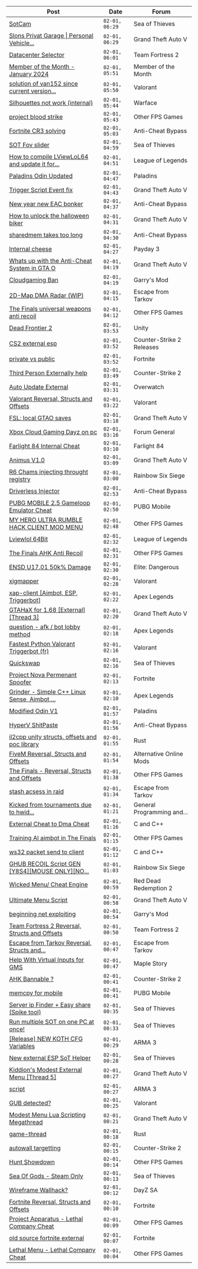 |Post|Date|Forum|
|----|----|-----|
|[SotCam](https://www.unknowncheats.me/forum/sea-of-thieves/580178-sotcam.html)|`02-01, 06:29`|Sea of Thieves|
|[Slons Privat Garage \| Personal Vehicle...](https://www.unknowncheats.me/forum/grand-theft-auto-v/612605-slons-privat-garage-personal-vehicle-spawner-swapper.html)|`02-01, 06:29`|Grand Theft Auto V|
|[Datacenter Selector](https://www.unknowncheats.me/forum/team-fortress-2-a/617679-datacenter-selector.html)|`02-01, 06:01`|Team Fortress 2|
|[Member of the Month - January 2024](https://www.unknowncheats.me/forum/member-of-the-month/617675-month-january-2024-a.html)|`02-01, 05:51`|Member of the Month|
|[solution of van152 since current version...](https://www.unknowncheats.me/forum/valorant/615074-solution-van152-current-version-07-12-00-2164217-a.html)|`02-01, 05:50`|Valorant|
|[Silhouettes not work (internal)](https://www.unknowncheats.me/forum/warface/617676-silhouettes-internal.html)|`02-01, 05:44`|Warface|
|[project blood strike](https://www.unknowncheats.me/forum/other-fps-games/612673-project-blood-strike.html)|`02-01, 05:43`|Other FPS Games|
|[Fortnite CR3 solving](https://www.unknowncheats.me/forum/anti-cheat-bypass/617536-fortnite-cr3-solving.html)|`02-01, 05:03`|Anti-Cheat Bypass|
|[SOT Fov slider](https://www.unknowncheats.me/forum/sea-of-thieves/500906-sot-fov-slider.html)|`02-01, 04:59`|Sea of Thieves|
|[How to compile LViewLoL64 and update it for...](https://www.unknowncheats.me/forum/league-of-legends/617516-compile-lviewlol64-update-patch-13-24-gameobject-signatures.html)|`02-01, 04:51`|League of Legends|
|[Paladins Odin Updated](https://www.unknowncheats.me/forum/paladins/515266-paladins-odin-updated.html)|`02-01, 04:47`|Paladins|
|[Trigger Script Event fix](https://www.unknowncheats.me/forum/grand-theft-auto-v/617565-trigger-script-event-fix.html)|`02-01, 04:43`|Grand Theft Auto V|
|[New year new EAC bonker](https://www.unknowncheats.me/forum/anti-cheat-bypass/617566-eac-bonker.html)|`02-01, 04:37`|Anti-Cheat Bypass|
|[How to unlock the halloween biker](https://www.unknowncheats.me/forum/grand-theft-auto-v/617670-unlock-halloween-biker.html)|`02-01, 04:31`|Grand Theft Auto V|
|[sharedmem takes too long](https://www.unknowncheats.me/forum/anti-cheat-bypass/617624-sharedmem-takes.html)|`02-01, 04:30`|Anti-Cheat Bypass|
|[Internal cheese](https://www.unknowncheats.me/forum/payday-3-a/611723-internal-cheese.html)|`02-01, 04:27`|Payday 3|
|[Whats up with the Anti-Cheat System in GTA O](https://www.unknowncheats.me/forum/grand-theft-auto-v/617669-whats-anti-cheat-system-gta.html)|`02-01, 04:19`|Grand Theft Auto V|
|[Cloudgaming Ban](https://www.unknowncheats.me/forum/garry-s-mod/617113-cloudgaming-ban.html)|`02-01, 04:19`|Garry's Mod|
|[2D-Map DMA Radar (WIP)](https://www.unknowncheats.me/forum/escape-from-tarkov/482418-2d-map-dma-radar-wip.html)|`02-01, 04:15`|Escape from Tarkov|
|[The Finals universal weapons anti recoil](https://www.unknowncheats.me/forum/other-fps-games/615780-finals-universal-weapons-anti-recoil.html)|`02-01, 04:12`|Other FPS Games|
|[Dead Frontier 2](https://www.unknowncheats.me/forum/unity/571033-dead-frontier-2-a.html)|`02-01, 03:53`|Unity|
|[CS2 external esp](https://www.unknowncheats.me/forum/counter-strike-2-releases/600259-cs2-external-esp.html)|`02-01, 03:52`|Counter-Strike 2 Releases|
|[private vs public](https://www.unknowncheats.me/forum/fortnite/617514-private-vs-public.html)|`02-01, 03:52`|Fortnite|
|[Third Person Externally help](https://www.unknowncheats.me/forum/counter-strike-2-a/617545-third-person-externally-help.html)|`02-01, 03:49`|Counter-Strike 2|
|[Auto Update External](https://www.unknowncheats.me/forum/overwatch/614771-auto-update-external.html)|`02-01, 03:31`|Overwatch|
|[Valorant Reversal, Structs and Offsets](https://www.unknowncheats.me/forum/valorant/385792-valorant-reversal-structs-offsets.html)|`02-01, 03:22`|Valorant|
|[FSL: local GTAO saves](https://www.unknowncheats.me/forum/grand-theft-auto-v/616977-fsl-local-gtao-saves.html)|`02-01, 03:18`|Grand Theft Auto V|
|[Xbox Cloud Gaming Dayz on pc](https://www.unknowncheats.me/forum/forum-general/617663-xbox-cloud-gaming-dayz-pc.html)|`02-01, 03:16`|Forum General|
|[Farlight 84 Internal Cheat](https://www.unknowncheats.me/forum/farlight-84-a/595407-farlight-84-internal-cheat.html)|`02-01, 03:10`|Farlight 84|
|[Animus V1.0](https://www.unknowncheats.me/forum/grand-theft-auto-v/617072-animus-v1-0-a.html)|`02-01, 03:09`|Grand Theft Auto V|
|[R6 Chams injecting throught registry](https://www.unknowncheats.me/forum/rainbow-six-siege/594608-r6-chams-injecting-throught-registry.html)|`02-01, 03:00`|Rainbow Six Siege|
|[Driverless Injector](https://www.unknowncheats.me/forum/anti-cheat-bypass/616643-driverless-injector.html)|`02-01, 02:53`|Anti-Cheat Bypass|
|[PUBG MOBILE 2.5 Gameloop Emulator Cheat](https://www.unknowncheats.me/forum/pubg-mobile/576303-pubg-mobile-2-5-gameloop-emulator-cheat.html)|`02-01, 02:50`|PUBG Mobile|
|[MY HERO ULTRA RUMBLE HACK CLIENT MOD MENU](https://www.unknowncheats.me/forum/other-fps-games/617205-hero-ultra-rumble-hack-client-mod-menu.html)|`02-01, 02:48`|Other FPS Games|
|[Lviewlol 64Bit](https://www.unknowncheats.me/forum/league-of-legends/578597-lviewlol-64bit.html)|`02-01, 02:32`|League of Legends|
|[The Finals AHK Anti Recoil](https://www.unknowncheats.me/forum/other-fps-games/616379-finals-ahk-anti-recoil.html)|`02-01, 02:31`|Other FPS Games|
|[ENSD U17.01 50k% Damage](https://www.unknowncheats.me/forum/elite-dangerous/615946-ensd-u17-01-50k-damage.html)|`02-01, 02:30`|Elite: Dangerous|
|[xigmapper](https://www.unknowncheats.me/forum/valorant/617625-xigmapper.html)|`02-01, 02:28`|Valorant|
|[xap-client \[Aimbot, ESP, Triggerbot\]](https://www.unknowncheats.me/forum/apex-legends/606842-xap-client-aimbot-esp-triggerbot.html)|`02-01, 02:22`|Apex Legends|
|[GTAHaX for 1.68 \[External\] \[Thread 3\]](https://www.unknowncheats.me/forum/grand-theft-auto-v/461672-gtahax-1-68-external-thread-3-a.html)|`02-01, 02:20`|Grand Theft Auto V|
|[question - afk / bot lobby method](https://www.unknowncheats.me/forum/apex-legends/617453-question-afk-bot-lobby-method.html)|`02-01, 02:18`|Apex Legends|
|[Fastest Python Valorant Triggerbot (fr)](https://www.unknowncheats.me/forum/valorant/612762-fastest-python-valorant-triggerbot-fr.html)|`02-01, 02:16`|Valorant|
|[Quickswap](https://www.unknowncheats.me/forum/sea-of-thieves/617580-quickswap.html)|`02-01, 02:16`|Sea of Thieves|
|[Project Nova Permenant Spoofer](https://www.unknowncheats.me/forum/fortnite/617282-project-nova-permenant-spoofer.html)|`02-01, 02:13`|Fortnite|
|[Grinder - Simple C++ Linux Sense, Aimbot,...](https://www.unknowncheats.me/forum/apex-legends/605888-grinder-simple-linux-sense-aimbot-triggerbot.html)|`02-01, 02:10`|Apex Legends|
|[Modified Odin V1](https://www.unknowncheats.me/forum/paladins/585919-modified-odin-v1.html)|`02-01, 01:57`|Paladins|
|[HyperV ShitPaste](https://www.unknowncheats.me/forum/anti-cheat-bypass/617649-hyperv-shitpaste.html)|`02-01, 01:56`|Anti-Cheat Bypass|
|[il2cpp unity structs, offsets and poc library](https://www.unknowncheats.me/forum/rust/617648-il2cpp-unity-structs-offsets-poc-library.html)|`02-01, 01:55`|Rust|
|[FiveM Reversal, Structs and Offsets](https://www.unknowncheats.me/forum/alternative-online-mods/340232-fivem-reversal-structs-offsets.html)|`02-01, 01:54`|Alternative Online Mods|
|[The Finals - Reversal, Structs and Offsets](https://www.unknowncheats.me/forum/other-fps-games/516372-finals-reversal-structs-offsets.html)|`02-01, 01:38`|Other FPS Games|
|[stash acsess in raid](https://www.unknowncheats.me/forum/escape-from-tarkov/617572-stash-acsess-raid.html)|`02-01, 01:34`|Escape from Tarkov|
|[Kicked from tournaments due to hwid...](https://www.unknowncheats.me/forum/general-programming-and-reversing/616103-kicked-tournaments-due-hwid-identifiers.html)|`02-01, 01:21`|General Programming and...|
|[External Cheat to Dma Cheat](https://www.unknowncheats.me/forum/c-and-c-/617493-external-cheat-dma-cheat.html)|`02-01, 01:16`|C and C++|
|[Training AI aimbot in The Finals](https://www.unknowncheats.me/forum/other-fps-games/616898-training-ai-aimbot-finals.html)|`02-01, 01:15`|Other FPS Games|
|[ws32 packet send to client](https://www.unknowncheats.me/forum/c-and-c-/617644-ws32-packet-send-client.html)|`02-01, 01:12`|C and C++|
|[GHUB RECOIL Script GEN \[Y8S4\]\[MOUSE ONLY\]\[NO...](https://www.unknowncheats.me/forum/rainbow-six-siege/617640-ghub-recoil-script-gen-y8s4-mouse-recoil-ghub-operator.html)|`02-01, 01:03`|Rainbow Six Siege|
|[Wicked Menu/ Cheat Engine](https://www.unknowncheats.me/forum/red-dead-redemption-2-a/372512-wicked-menu-cheat-engine.html)|`02-01, 00:59`|Red Dead Redemption 2|
|[Ultimate Menu Script](https://www.unknowncheats.me/forum/grand-theft-auto-v/565688-ultimate-menu-script.html)|`02-01, 00:58`|Grand Theft Auto V|
|[beginning net exploiting](https://www.unknowncheats.me/forum/garry-s-mod/617475-beginning-net-exploiting.html)|`02-01, 00:54`|Garry's Mod|
|[Team Fortress 2 Reversal, Structs and Offsets](https://www.unknowncheats.me/forum/team-fortress-2-a/102936-team-fortress-2-reversal-structs-offsets.html)|`02-01, 00:50`|Team Fortress 2|
|[Escape from Tarkov Reversal, Structs and...](https://www.unknowncheats.me/forum/escape-from-tarkov/226519-escape-tarkov-reversal-structs-offsets.html)|`02-01, 00:47`|Escape from Tarkov|
|[Help With Virtual Inputs for GMS](https://www.unknowncheats.me/forum/maple-story/617558-help-virtual-inputs-gms.html)|`02-01, 00:47`|Maple Story|
|[AHK Bannable ?](https://www.unknowncheats.me/forum/counter-strike-2-a/617639-ahk-bannable.html)|`02-01, 00:41`|Counter-Strike 2|
|[memcpy for mobile](https://www.unknowncheats.me/forum/pubg-mobile/617638-memcpy-mobile.html)|`02-01, 00:41`|PUBG Mobile|
|[Server ip Finder + Easy share (Spike tool)](https://www.unknowncheats.me/forum/sea-of-thieves/616337-server-ip-finder-easy-share-spike-tool.html)|`02-01, 00:35`|Sea of Thieves|
|[Run multiple SOT on one PC at once!](https://www.unknowncheats.me/forum/sea-of-thieves/607641-run-multiple-sot-pc.html)|`02-01, 00:33`|Sea of Thieves|
|[\[Release\] NEW KOTH CFG Variables](https://www.unknowncheats.me/forum/arma-3-a/611418-release-koth-cfg-variables.html)|`02-01, 00:29`|ARMA 3|
|[New external ESP SoT Helper](https://www.unknowncheats.me/forum/sea-of-thieves/581265-external-esp-sot-helper.html)|`02-01, 00:28`|Sea of Thieves|
|[Kiddion's Modest External Menu \[Thread 5\]](https://www.unknowncheats.me/forum/grand-theft-auto-v/576854-kiddions-modest-external-menu-thread-5-a.html)|`02-01, 00:27`|Grand Theft Auto V|
|[script](https://www.unknowncheats.me/forum/arma-3-a/616617-script.html)|`02-01, 00:27`|ARMA 3|
|[GUB detected?](https://www.unknowncheats.me/forum/valorant/617635-gub-detected.html)|`02-01, 00:25`|Valorant|
|[Modest Menu Lua Scripting Megathread](https://www.unknowncheats.me/forum/grand-theft-auto-v/463868-modest-menu-lua-scripting-megathread.html)|`02-01, 00:21`|Grand Theft Auto V|
|[game-thread](https://www.unknowncheats.me/forum/rust/617561-game-thread.html)|`02-01, 00:18`|Rust|
|[autowall targetting](https://www.unknowncheats.me/forum/counter-strike-2-a/617567-autowall-targetting.html)|`02-01, 00:15`|Counter-Strike 2|
|[Hunt Showdown](https://www.unknowncheats.me/forum/other-fps-games/350352-hunt-showdown.html)|`02-01, 00:14`|Other FPS Games|
|[Sea Of Gods - Steam Only](https://www.unknowncheats.me/forum/sea-of-thieves/614719-sea-gods-steam.html)|`02-01, 00:13`|Sea of Thieves|
|[Wireframe Wallhack?](https://www.unknowncheats.me/forum/dayz-sa/617390-wireframe-wallhack.html)|`02-01, 00:12`|DayZ SA|
|[Fortnite Reversal, Structs and Offsets](https://www.unknowncheats.me/forum/fortnite/235061-fortnite-reversal-structs-offsets.html)|`02-01, 00:10`|Fortnite|
|[Project Apparatus - Lethal Company Cheat](https://www.unknowncheats.me/forum/other-fps-games/616587-project-apparatus-lethal-company-cheat.html)|`02-01, 00:09`|Other FPS Games|
|[old source fortnite external](https://www.unknowncheats.me/forum/fortnite/617619-source-fortnite-external.html)|`02-01, 00:07`|Fortnite|
|[Lethal Menu - Lethal Company Cheat](https://www.unknowncheats.me/forum/other-fps-games/615575-lethal-menu-lethal-company-cheat.html)|`02-01, 00:04`|Other FPS Games|
